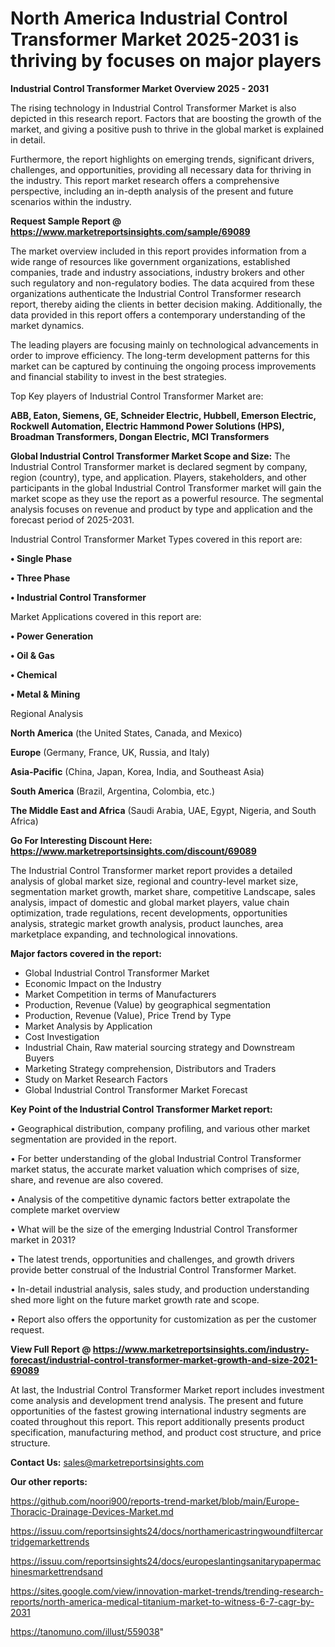 # North America Industrial Control Transformer Market 2025-2031 is thriving by focuses on major players

<Strong> Industrial Control Transformer Market Overview 2025 - 2031</strong>

The rising technology in Industrial Control Transformer Market is also depicted in this research report. Factors that are boosting the growth of the market, and giving a positive push to thrive in the global market is explained in detail.

Furthermore, the report highlights on emerging trends, significant drivers, challenges, and opportunities, providing all necessary data for thriving in the industry. This report market research offers a comprehensive perspective, including an in-depth analysis of the present and future scenarios within the industry.

<strong>Request Sample Report @ <a href=https://www.marketreportsinsights.com/sample/69089>https://www.marketreportsinsights.com/sample/69089</a></strong>

The market overview included in this report provides information from a wide range of resources like government organizations, established companies, trade and industry associations, industry brokers and other such regulatory and non-regulatory bodies. The data acquired from these organizations authenticate the Industrial Control Transformer research report, thereby aiding the clients in better decision making. Additionally, the data provided in this report offers a contemporary understanding of the market dynamics.

The leading players are focusing mainly on technological advancements in order to improve efficiency. The long-term development patterns for this market can be captured by continuing the ongoing process improvements and financial stability to invest in the best strategies.

Top Key players of Industrial Control Transformer Market are:

<strong>ABB, Eaton, Siemens, GE, Schneider Electric, Hubbell, Emerson Electric, Rockwell Automation, Electric Hammond Power Solutions (HPS), Broadman Transformers, Dongan Electric, MCI Transformers</strong>

<strong><b>Global Industrial Control Transformer Market Scope and Size:</b></strong>
The Industrial Control Transformer market is declared segment by company, region (country), type, and application. Players, stakeholders, and other participants in the global Industrial Control Transformer market will gain the market scope as they use the report as a powerful resource. The segmental analysis focuses on revenue and product by type and application and the forecast period of 2025-2031.

Industrial Control Transformer Market Types covered in this report are:

<strong>• Single Phase

• Three Phase

• Industrial Control Transformer</strong>

Market Applications covered in this report are:

<strong>• Power Generation

• Oil & Gas

• Chemical

• Metal & Mining</strong> 

Regional Analysis

<strong>North America</strong> (the United States, Canada, and Mexico)

<strong>Europe</strong> (Germany, France, UK, Russia, and Italy)

<strong>Asia-Pacific</strong> (China, Japan, Korea, India, and Southeast Asia)

<strong>South America</strong> (Brazil, Argentina, Colombia, etc.)

<strong>The Middle East and Africa</strong> (Saudi Arabia, UAE, Egypt, Nigeria, and South Africa)

<strong>Go For Interesting Discount Here: <a href=https://www.marketreportsinsights.com/discount/69089>https://www.marketreportsinsights.com/discount/69089</a></strong>

The Industrial Control Transformer market report provides a detailed analysis of global market size, regional and country-level market size, segmentation market growth, market share, competitive Landscape, sales analysis, impact of domestic and global market players, value chain optimization, trade regulations, recent developments, opportunities analysis, strategic market growth analysis, product launches, area marketplace expanding, and technological innovations.

<strong><b>Major factors covered in the report:</b></strong>
<ul>
  <li>Global Industrial Control Transformer Market </li>
  <li>Economic Impact on the Industry</li>
  <li>Market Competition in terms of Manufacturers</li>
  <li>Production, Revenue (Value) by geographical segmentation</li>
  <li>Production, Revenue (Value), Price Trend by Type</li>
  <li>Market Analysis by Application</li>
  <li>Cost Investigation</li>
  <li>Industrial Chain, Raw material sourcing strategy and Downstream Buyers</li>
  <li>Marketing Strategy comprehension, Distributors and Traders</li>
  <li>Study on Market Research Factors</li>
  <li>Global Industrial Control Transformer Market Forecast</li>
</ul>

<strong><b>Key Point of the Industrial Control Transformer Market report:</b></strong>

• Geographical distribution, company profiling, and various other market segmentation are provided in the report.

• For better understanding of the global Industrial Control Transformer market status, the accurate market valuation which comprises of size, share, and revenue are also covered.

• Analysis of the competitive dynamic factors better extrapolate the complete market overview

• What will be the size of the emerging Industrial Control Transformer market in 2031?

• The latest trends, opportunities and challenges, and growth drivers provide better construal of the Industrial Control Transformer Market.

• In-detail industrial analysis, sales study, and production understanding shed more light on the future market growth rate and scope.

• Report also offers the opportunity for customization as per the customer request.

<strong><b>View Full Report @ <a href=https://www.marketreportsinsights.com/industry-forecast/industrial-control-transformer-market-growth-and-size-2021-69089>https://www.marketreportsinsights.com/industry-forecast/industrial-control-transformer-market-growth-and-size-2021-69089</a></b></strong>


At last, the Industrial Control Transformer Market report includes investment come analysis and development trend analysis. The present and future opportunities of the fastest growing international industry segments are coated throughout this report. This report additionally presents product specification, manufacturing method, and product cost structure, and price structure.

<strong>Contact Us:</strong>
sales@marketreportsinsights.com

<strong>Our other reports:</strong>

<a href=https://github.com/noori900/reports-trend-market/blob/main/Europe-Thoracic-Drainage-Devices-Market.md>https://github.com/noori900/reports-trend-market/blob/main/Europe-Thoracic-Drainage-Devices-Market.md</a>

<a href=https://issuu.com/reportsinsights24/docs/northamericastringwoundfiltercartridgemarkettrends>https://issuu.com/reportsinsights24/docs/northamericastringwoundfiltercartridgemarkettrends</a>

<a href=https://issuu.com/reportsinsights24/docs/europeslantingsanitarypapermachinesmarkettrendsand>https://issuu.com/reportsinsights24/docs/europeslantingsanitarypapermachinesmarkettrendsand</a>

<a href=https://sites.google.com/view/innovation-market-trends/trending-research-reports/north-america-medical-titanium-market-to-witness-6-7-cagr-by-2031>https://sites.google.com/view/innovation-market-trends/trending-research-reports/north-america-medical-titanium-market-to-witness-6-7-cagr-by-2031</a>

<a href=https://tanomuno.com/illust/559038>https://tanomuno.com/illust/559038</a>"
